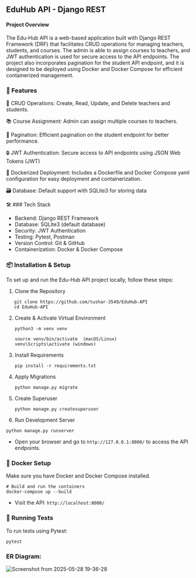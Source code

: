 ## EduHub API - Django REST

#### Project Overview
The Edu-Hub API is a web-based application built with Django REST Framework (DRF) that facilitates CRUD operations for managing teachers, students, and courses. The admin is able to assign courses to teachers, and JWT authentication is used for secure access to the API endpoints. The project also incorporates pagination for the student API endpoint, and it is designed to be deployed using Docker and Docker Compose for efficient containerized management.

### 🚀 Features

   🔁 CRUD Operations: Create, Read, Update, and Delete teachers and students.

   📚 Course Assignment: Admin can assign multiple courses to teachers.

   📄 Pagination: Efficient pagination on the student endpoint for better performance.

   🔒 JWT Authentication: Secure access to API endpoints using JSON Web Tokens (JWT)

   🐳 Dockerized Deployment: Includes a Dockerfile and Docker Compose yaml configuration for easy deployment and containerization.

   🗃️ Database: Default support with SQLite3 for storing data

🛠️ ### Tech Stack
- Backend: Django REST Framework
- Database: SQLite3 (default database)
- Security: JWT Authentication
- Testing: Pytest, Postman
- Version Control: Git & GitHub
- Containerization: Docker & Docker Compose

### 📦 Installation & Setup

To set up and run the Edu-Hub API project locally, follow these steps:

1. Clone the Repository
  ```
     git clone https://github.com/tushar-3549/EduHub-API
     cd EduHub-API
  ```
2. Create & Activate Virtual Environment
   ```
   python3 -m venv venv
   
   source venv/bin/activate  (macOS/Linux)
   venv\Scripts\activate (windows)
   ```
3. Install Requirements
   ```
   pip install -r requirements.txt
   ```
4. Apply Migrations
   ```
   python manage.py migrate
   ```
5. Create Superuser
   ```
   python manage.py createsuperuser
   ```
6.  Run Development Server
   ```
   python manage.py runserver
   ```

- Open your browser and go to `http://127.0.0.1:8000/` to access the API endpoints.

### 🐳 Docker Setup

Make sure you have Docker and Docker Compose installed.
```
# Build and run the containers
docker-compose up --build
```
- Visit the API: `http://localhost:8000/`

### 🧪 Running Tests

To run tests using Pytest:
```
pytest
```

### ER Diagram: 

![Screenshot from 2025-05-28 19-36-28](https://github.com/user-attachments/assets/b79f4a8f-d206-43df-b4da-a735523fb9cb)

